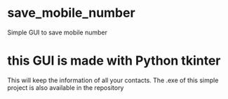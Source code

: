 # save_mobile_number
Simple GUI to save mobile number

# this GUI is made with Python tkinter
This will keep the information of all your contacts.
The .exe of this simple project is also available in the repository
